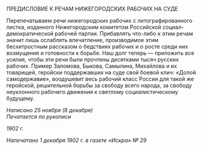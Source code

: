 ПРЕДИСЛОВИЕ К РЕЧАМ НИЖЕГОРОДСКИХ РАБОЧИХ НА СУДЕ

Перепечатываем речи нижегородских рабочих с литографированного листка, издан­ного Нижегородским комитетом Российской социал-демократической рабочей партии. Прибавлять что-либо к этим речам значит лишь ослаблять впечатление, производимое этим бесхитростным рассказом о бедствиях рабочих и о росте среди них возмущения и готовности к борьбе. Наш долг теперь — приложить все усилия, чтобы эти речи были прочтены десятками тысяч русских рабочих. Пример Заломова, Быкова, Самылина, Михайлова и их товарищей, геройски поддержавших на суде свой боевой клич: «Долой самодержавие», воодушевит весь рабочий класс России для такой же геройской, реши­тельной борьбы за свободу всего народа, за свободу неуклонного рабочего движения к светлому социалистическому будущему.

_Написано 25 ноября (8 декабря)                                                       Печатается по рукописи_

_1902 г._

_Напечатано 1 декабря 1902 г. в газете «Искра» № 29_